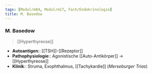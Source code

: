 ```yaml
---
tags: [Modul/m04, Modul/m17, Fach/Endokrinologie]
title: M. Basedow
---
```

### M. Basedow 
> [[Hyperthyreose]]
- **Autoantigen**:: [[TSH]]-[[Rezeptor]]
- **Pathophysiologie**:: Agonistische [[Auto-Antikörper]] → [[Hyperthyreose]]
- **Klinik**:: Struma, Exophthalmus, [[Tachykardie]] (*Merseburger Trias*)